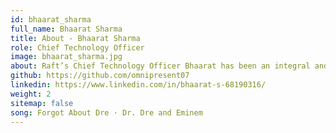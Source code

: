 ```yaml
---
id: bhaarat_sharma
full_name: Bhaarat Sharma
title: About - Bhaarat Sharma
role: Chief Technology Officer
image: bhaarat_sharma.jpg
about: Raft’s Chief Technology Officer Bhaarat has been an integral and formative part of the Raft team since its inception. He prides himself on being hands-on working in complex environments, applying technology to solve unique and challenging user problems. Bhaarat has over 17 years of experience building user-focused applications in various frameworks. He received his master’s degree in computer science from Georgia Institute Technology and was awarded a patent for systems and methods for extracting text from digital images. Bhaarat is a perpetual student and pursues constant improvement; his current areas of interest are Deep Learning, tightening the kill chain with low latency data streaming, and fostering an inclusive team culture. 
github: https://github.com/omnipresent07
linkedin: https://www.linkedin.com/in/bhaarat-s-68190316/
weight: 2
sitemap: false
song: Forgot About Dre · Dr. Dre and Eminem
---
```

